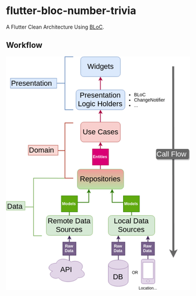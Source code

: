 # flutter-bloc-number-trivia

A Flutter Clean Architecture Using [BLoC](https://github.com/felangel/bloc).

## Workflow

![alt text](/architecture-proposal.png?raw=true)
